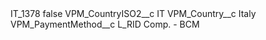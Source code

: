 <?xml version="1.0" encoding="UTF-8"?>
<CustomMetadata xmlns="http://soap.sforce.com/2006/04/metadata" xmlns:xsi="http://www.w3.org/2001/XMLSchema-instance" xmlns:xsd="http://www.w3.org/2001/XMLSchema">
    <label>IT_1378</label>
    <protected>false</protected>
    <values>
        <field>VPM_CountryISO2__c</field>
        <value xsi:type="xsd:string">IT</value>
    </values>
    <values>
        <field>VPM_Country__c</field>
        <value xsi:type="xsd:string">Italy</value>
    </values>
    <values>
        <field>VPM_PaymentMethod__c</field>
        <value xsi:type="xsd:string">L_RID Comp. - BCM</value>
    </values>
</CustomMetadata>
